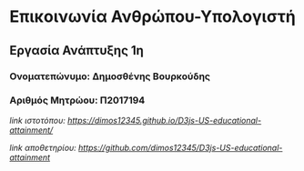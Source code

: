 # Επικοινωνία Ανθρώπου-Υπολογιστή

##  Εργασία Ανάπτυξης 1η

### Ονοματεπώνυμο: Δημοσθένης Βουρκούδης

### Αριθμός Μητρώου: Π2017194

*link ιστοτόπου: https://dimos12345.github.io/D3js-US-educational-attainment/*

*link αποθετηρίου: https://github.com/dimos12345/D3js-US-educational-attainment*
